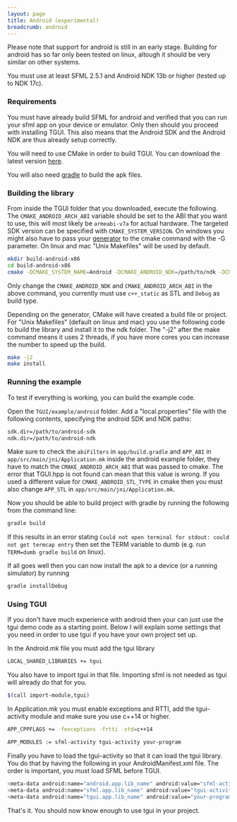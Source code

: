 ```yaml
---
layout: page
title: Android (experimental)
breadcrumb: android
---
```


Please note that support for android is still in an early stage. Building for android has so far only been tested on linux, altough it should be very similar on other systems.

You must use at least SFML 2.5.1 and Android NDK 13b or higher (tested up to NDK 17c).

### Requirements

You must have already build SFML for android and verified that you can run your sfml app on your device or emulator. Only then should you proceed with installing TGUI. This also means that the Android SDK and the Android NDK are thus already setup correctly.

You will need to use CMake in order to build TGUI. You can download the latest version [here](https://www.cmake.org/download/).

You will also need [gradle](https://gradle.org) to build the apk files.


### Building the library

From inside the TGUI folder that you downloaded, execute the following. The `CMAKE_ANDROID_ARCH_ABI` variable should be set to the ABI that you want to use, this will most likely be `armeabi-v7a` for actual hardware. The targeted SDK version can be specified with `CMAKE_SYSTEM_VERSION`. On windows you might also have to pass your [generator](https://cmake.org/cmake/help/v3.0/manual/cmake-generators.7.html) to the cmake command with the -G parameter. On linux and mac "Unix Makefiles" will be used by default.
```bash
mkdir build-android-x86
cd build-android-x86
cmake -DCMAKE_SYSTEM_NAME=Android -DCMAKE_ANDROID_NDK=/path/to/ndk -DCMAKE_ANDROID_ARCH_ABI=x86 -DCMAKE_ANDROID_STL_TYPE=c++_static -DCMAKE_BUILD_TYPE=Debug ..
```

Only change the `CMAKE_ANDROID_NDK` and `CMAKE_ANDROID_ARCH_ABI` in the above command, you currently must use `c++_static` as STL and `Debug` as build type.

Depending on the generator, CMake will have created a build file or project. For "Unix Makefiles" (default on linux and mac) you use the following code to build the library and install it to the ndk folder. The "-j2" after the make command means it uses 2 threads, if you have more cores you can increase the number to speed up the build.
```bash
make -j2
make install
```


### Running the example

To test if everything is working, you can build the example code.

Open the `TGUI/example/android` folder. Add a "local.properties" file with the following contents, specifying the android SDK and NDK paths:
```bash
sdk.dir=/path/to/android-sdk
ndk.dir=/path/to/android-ndk
```

Make sure to check the `abiFilters` in `app/build.gradle` and `APP_ABI` in `app/src/main/jni/Application.mk` inside the android example folder, they have to match the `CMAKE_ANDROID_ARCH_ABI` that was passed to cmake. The error that TGUI.hpp is not found can mean that this value is wrong. If you used a different value for `CMAKE_ANDROID_STL_TYPE` in cmake then you must also change `APP_STL` in `app/src/main/jni/Application.mk`.

Now you should be able to build project with gradle by running the following from the command line:
```bash
gradle build
```

If this results in an error stating `Could not open terminal for stdout: could not get termcap entry` then set the TERM variable to dumb (e.g. run `TERM=dumb gradle build` on linux).

If all goes well then you can now install the apk to a device (or a running simulator) by running
```bash
gradle installDebug
```


### Using TGUI

If you don't have much experience with android then your can just use the tgui demo code as a starting point. Below I will explain some settings that you need in order to use tgui if you have your own project set up.

In the Android.mk file you must add the tgui library
```bash
LOCAL_SHARED_LIBRARIES += tgui
```

You also have to import tgui in that file. Importing sfml is not needed as tgui will already do that for you.
```bash
$(call import-module,tgui)
```

In Application.mk you must enable exceptions and RTTI, add the tgui-activity module and make sure you use c++14 or higher.
```bash
APP_CPPFLAGS += -fexceptions -frtti -std=c++14
```
```bash
APP_MODULES := sfml-activity tgui-activity your-program
```

Finally you have to load the tgui-activity so that it can load the tgui library. You do that by having the following in your AndroidManifest.xml file. The order is important, you must load SFML before TGUI.
```bash
<meta-data android:name="android.app.lib_name" android:value="sfml-activity" />
<meta-data android:name="sfml.app.lib_name" android:value="tgui-activity" />
<meta-data android:name="tgui.app.lib_name" android:value="your-program" />
```

That's it. You should now know enough to use tgui in your project.
